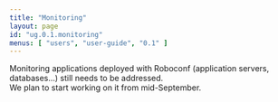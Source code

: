 ```yaml
---
title: "Monitoring"
layout: page
id: "ug.0.1.monitoring"
menus: [ "users", "user-guide", "0.1" ]
---
```


Monitoring applications deployed with Roboconf (application servers, databases...) still needs to be addressed.  
We plan to start working on it from mid-September.
